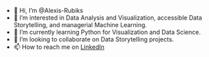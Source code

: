- 👋 Hi, I’m @Alexis-Rubiks
- 👀 I’m interested in Data Analysis and Visualization, accessible Data Storytelling, and managerial Machine Learning.
- 🌱 I’m currently learning Python for Visualization and Data Science.
- 💞️ I’m looking to collaborate on Data Storytelling projects.
- 📫 How to reach me on [LinkedIn](https://www.linkedin.com/in/alexis-zixin-han-2765ba142/)

<!---
Alexis-Rubiks/Alexis-Rubiks is a ✨ special ✨ repository because its `README.md` (this file) appears on your GitHub profile.
You can click the Preview link to take a look at your changes.
--->
